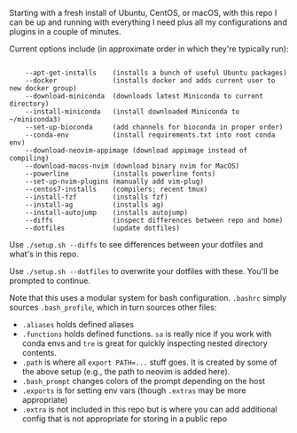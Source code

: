 Starting with a fresh install of Ubuntu, CentOS, or macOS, with this repo I can
be up and running with everything I need plus all my configurations and plugins
in a couple of minutes.

Current options include (in approximate order in which they're typically run):

```

    --apt-get-installs    (installs a bunch of useful Ubuntu packages)
    --docker              (installs docker and adds current user to new docker group)
    --download-miniconda  (downloads latest Miniconda to current directory)
    --install-miniconda   (install downloaded Miniconda to ~/miniconda3)
    --set-up-bioconda     (add channels for bioconda in proper order)
    --conda-env           (install requirements.txt into root conda env)
    --download-neovim-appimage (download appimage instead of compiling)
    --download-macos-nvim (download binary nvim for MacOS)
    --powerline           (installs powerline fonts)
    --set-up-nvim-plugins (manually add vim-plug)
    --centos7-installs    (compilers; recent tmux)
    --install-fzf         (installs fzf)
    --install-ag          (installs ag)
    --install-autojump    (installs autojump)
    --diffs               (inspect differences between repo and home)
    --dotfiles            (update dotfiles)

```

Use `./setup.sh --diffs` to see differences between your dotfiles and what's in this repo.

Use `./setup.sh --dotfiles` to overwrite your dotfiles with these. You'll be
prompted to continue.

Note that this uses a modular system for bash configuration. `.bashrc` simply
sources `.bash_profile`, which in turn sources
other files:

- `.aliases` holds defined aliases
- `.functions` holds defined functions. `sa` is really nice if you work with
  conda envs and `tre` is great for quickly inspecting nested directory
  contents.
- `.path` is where all `export PATH=...` stuff goes. It is created by some of
  the above setup (e.g., the path to neovim is added here).
- `.bash_prompt` changes colors of the prompt depending on the host
- `.exports` is for setting env vars (though `.extras` may be more appropriate)
- `.extra` is not included in this repo but is where you can add additional
  config that is not appropriate for storing in a public repo
